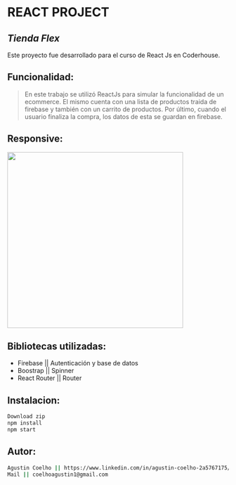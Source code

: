 # REACT PROJECT
## _Tienda Flex_

Este proyecto fue desarrollado para el curso de React Js en Coderhouse.

## Funcionalidad:

> En este trabajo se utilizó ReactJs
> para simular la funcionalidad de un ecommerce.
> El mismo cuenta con una lista de productos
> traida de firebase y también
> con un carrito de productos.
> Por último, cuando el usuario finaliza 
> la compra, los datos de esta se guardan en firebase.

## Responsive: 

<img src="https://user-images.githubusercontent.com/77288330/140015616-eb45c875-9f9c-43ed-b625-fd3d143f61ad.png" width="400">


## Bibliotecas utilizadas:

- Firebase  || Autenticación y base de datos
- Boostrap || Spinner
- React Router || Router

## Instalacion: 

```sh
Download zip
npm install
npm start
```

## Autor: 
```sh
Agustin Coelho || https://www.linkedin.com/in/agustin-coelho-2a5767175/ 
Mail || coelhoagustin1@gmail.com
```

